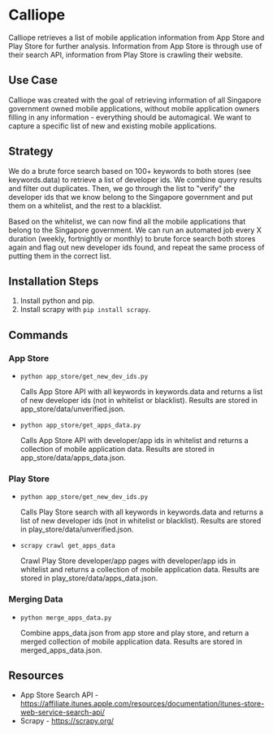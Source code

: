# Calliope

Calliope retrieves a list of mobile application information from App Store and Play Store for further analysis. Information from App Store is through use of their search API, information from Play Store is crawling their website.

## Use Case

Calliope was created with the goal of retrieving information of all Singapore government owned mobile applications, without mobile application owners filling in any information - everything should be automagical. We want to capture a specific list of new and existing mobile applications.

## Strategy

We do a brute force search based on 100+ keywords to both stores (see keywords.data) to retrieve a list of developer ids. We combine query results and filter out duplicates. Then, we go through the list to "verify" the developer ids that we know belong to the Singapore government and put them on a whitelist, and the rest to a blacklist.

Based on the whitelist, we can now find all the mobile applications that belong to the Singapore government. We can run an automated job every X duration (weekly, fortnightly or monthly) to brute force search both stores again and flag out new developer ids found, and repeat the same process of putting them in the correct list.

## Installation Steps

1. Install python and pip.
2. Install scrapy with `pip install scrapy`.

## Commands

### App Store

- `python app_store/get_new_dev_ids.py`

  Calls App Store API with all keywords in keywords.data and returns a list of new developer ids (not in whitelist or blacklist). Results are stored in app_store/data/unverified.json.

- `python app_store/get_apps_data.py`

  Calls App Store API with developer/app ids in whitelist and returns a collection of mobile application data. Results are stored in app_store/data/apps_data.json.

### Play Store

- `python app_store/get_new_dev_ids.py`

  Calls Play Store search with all keywords in keywords.data and returns a list of new developer ids (not in whitelist or blacklist). Results are stored in play_store/data/unverified.json.

- `scrapy crawl get_apps_data`

  Crawl Play Store developer/app pages with developer/app ids in whitelist and returns a collection of mobile application data. Results are stored in play_store/data/apps_data.json.

### Merging Data

- `python merge_apps_data.py`

  Combine apps_data.json from app store and play store, and return a merged collection of mobile application data. Results are stored in merged_apps_data.json.

## Resources

- App Store Search API - https://affiliate.itunes.apple.com/resources/documentation/itunes-store-web-service-search-api/
- Scrapy - https://scrapy.org/
